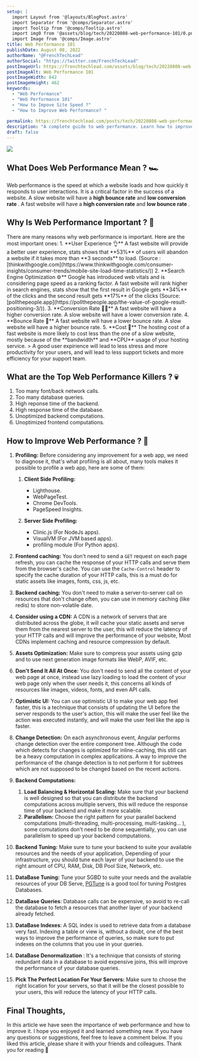 ```yaml
---
setup: |
  import Layout from '@layouts/BlogPost.astro'
  import Separator from '@comps/Separator.astro'
  import Tooltip from '@comps/Tooltip.astro'
  import img0 from '@assets/blog/tech/20220808-web-performance-101/0.png'
  import Image from '@comps/Image.astro'
title: Web Performance 101
publishDate: August 08, 2022
authorName: "@FrenchTechLead"
authorSocial: "https://twitter.com/FrenchTechLead"
postImageUrl: https://frenchtechlead.com/assets/blog/tech/20220808-web-performance-101/0.png
postImageAlt: Web Performance 101
postImageWidth: 842
postImageHeight: 462
keywords:
  - "Web Performance"
  - "Web Performance 101"
  - "How to Impove Site Speed ?"
  - "How to Improve Web Performance? "
  
permalink: https://frenchtechlead.com/posts/tech/20220808-web-performance-101/
description: "A complete guide to web performance. Learn how to improve your site speed and web performance by applying the best practices."
draft: false
---
```


<Image src={img0} t='Web Performance 101' solo={true}/>

<h2>What Does Web Performance Mean ? 🏎️</h2>

Web performance is the speed at which a website loads and how quickly it responds to user interactions. It is a critical factor in the success of a website. A slow website will have a **high bounce rate** and **low conversion rate <Tooltip txt='A conversion is the general term for a visitor completing a site goal, like subscibing or buying a product ...' />**. A fast website will have a **high conversion rate** and **low bounce rate <Tooltip txt='Bounce Rate is defined as the percentage of visitors that leave a webpage without taking any action' />**.

<Separator/>



<h2>Why Is Web Performance Important ? 🤔</h2>
There are many reasons why web performance is important. Here are the most important ones:
1. **User Experience 👌** A fast website will provide a better user experience, stats shows that **53%** of users will abandon a website if it takes more than **3 seconds** to load. (Source : [thinkwithgoogle.com](https://www.thinkwithgoogle.com/consumer-insights/consumer-trends/mobile-site-load-time-statistics/))
2. **Search Engine Optimization ⚙️** Google has introduced web vitals <Tooltip txt='Web vitals are a set of metrics that measure the user experience of a website'/> and is considering page speed as a ranking factor. A fast website will rank higher in search engines, stats show that the first result in Google gets **34%** of the clicks and the second result gets **17%** of the clicks (Source: [pollthepeople.app](https://pollthepeople.app/the-value-of-google-result-positioning-3/)).
3. **Conversion Rate 🤝🏻** A fast website will have a higher conversion rate. A slow website will have a lower conversion rate.
4. **Bounce Rate 🚪** A fast website will have a lower bounce rate. A slow website will have a higher bounce rate.
5. **Cost 🤑** The hosting cost of a fast website is more likely to cost less than the one of a slow website, mostly because of the **bandwidth** and **CPU** usage of your hosting service.
> A good user expirience will lead to less stress and more productivity for your users, and will lead to less support tickets and more efficiency for your support team.

<Separator/>

<h2>What are the Top Web Performance Killers ? 💀</h2>

1. Too many font/back network calls.
2. Too many database queries.
3. High reponse time of the backend.
4. High response time of the database.
5. Unoptimized backend computations.
6. Unoptimized frontend computations.

<Separator/>

## How to Improve Web Performance ? 🚀

1. **Profiling:** Before considering any improvement for a web app, we need to diagnose it, that's what profiling is all about, many tools makes it possible to profile a web app, here are some of them:
    1. **Client Side Profiling:**
        
        - Lighthouse.
        - WebPageTest.
        - Chrome DevTools.
        - PageSpeed Insights.
    2. **Server Side Profiling:**
        - Clinic.js (For NodeJs apps).
        - VisualVM (For JVM based apps).
        - profiling module (For Python apps).

2. **Frontend caching:** You don't need to send a `GET` request on each page refresh, you can cache the response of your HTTP calls and serve them from the browser's cache. You can use the `Cache-Control` header to specify the cache duration of your HTTP calls, this is a must do for static assets like images, fonts, css, js, etc.
3. **Backend caching:** You don't need to make a server-to-server call on resources that don't change often, you can use in memory caching (like redis) to store non-volatile date.
4. **Consider using a CDN:** A CDN is a network of servers that are distributed across the globe, it will cache your static assets and serve them from the nearest server to the user, this will reduce the latency of your HTTP calls and will improve the performance of your website, Most CDNs implement caching and resource compression by default.
5. **Assets Optimization:** Make sure to compress your assets using gzip and to use next generation image formats like WebP, AVIF, etc.
5. **Don't Send It All At Once:** You don't need to send all the content of your web page at once, instead use lazy loading to load the content of your web page only when the user needs it, this concerns all kinds of resources like images, videos, fonts, and even API calls.
5. **Optimistic UI:** You can use optimistic UI to make your web app feel faster, this is a technique that consists of updating the UI before the server responds to the user's action, this will make the user feel like the action was executed instantly, and will make the user feel like the app is faster.
6. **Change Detection:** On each asynchronous event, Angular performs change detection over the entire component tree. Although the code which detects for changes is optimized for inline-caching, this still can be a heavy computation in complex applications. A way to improve the performance of the change detection is to not perform it for subtrees which are not supposed to be changed based on the recent actions.
7. **Backend Computations:**
    1. **Load Balancing & Horizontal Scaling:** Make sure that your backend is well designed so that you can distribute the backend computations across multiple servers, this will reduce the response time of your backend and make it more scalable.
    2. **Parallelism:** Choose the right pattern for your  parallel backend computations (multi-threading, multi-processing, multi-tasking... ), some comutations don't need to be done sequentially, you can use parallelism to speed up your backend computations.
8. **Backend Tuning:** Make sure to tune your backend to suite your available resources and the needs of your application, Depending of your infrastructure, you should tune each layer of your backend to use the right amount of CPU, RAM, Disk, DB Pool Size, Network, etc.
9. **DataBase Tuning:** Tune your SGBD to suite your needs and the available resources of your DB Serve, [PGTune](https://pgtune.leopard.in.ua/#/) is a good tool for tuning Postgres Databases.
10. **DataBase Queries**: Database calls can be expensive, so avoid to re-call the database to fetch a resources that another layer of your backend already fetched.
11. **DataBase Indexes**: A SQL index is used to retrieve data from a database very fast. Indexing a table or view is, without a doubt, one of the best ways to improve the performance of queries, so make sure to put indexes on the columns that you use in your queries.
13. **DataBase Denormalization** : It's a technique that consists of storing redundant data in a database to avoid expensive joins, this will improve the performance of your database queries.
14. **Pick The Perfect Location For Your Servers:** Make sure to choose the right location for your servers, so that it will be the closest possible to your users, this will reduce the latency of your HTTP calls.

<Separator/>

<h2>Final Thoughts,</h2>
In this article we have seen the importance of web performance and how to improve it. I hope you enjoyed it and learned something new. If you have any questions or suggestions, feel free to leave a comment below. If you liked this article, please share it with your friends and colleagues. Thank you for reading 🙏